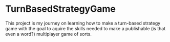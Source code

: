 # TurnBasedStrategyGame
This project is my journey on learning how to make a turn-based strategy game with the goal to aquire the skills needed to make a publishable (is that even a word?) multiplayer game of sorts.
